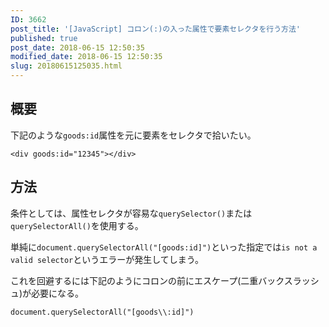 ```yaml
---
ID: 3662
post_title: '[JavaScript] コロン(:)の入った属性で要素セレクタを行う方法'
published: true
post_date: 2018-06-15 12:50:35
modified_date: 2018-06-15 12:50:35
slug: 20180615125035.html
---
```

<h2>概要</h2>
<p>下記のような<code>goods:id</code>属性を元に要素をセレクタで拾いたい。</p>
<pre><code class="language-html">&lt;div goods:id="12345"&gt;&lt;/div&gt;
</code></pre>
<h2>方法</h2>
<p>条件としては、属性セレクタが容易な<code>querySelector()</code>または<code>querySelectorAll()</code>を使用する。</p>
<p>単純に<code>document.querySelectorAll("[goods:id]")</code>といった指定では<code>is not a valid selector</code>というエラーが発生してしまう。</p>
<p>これを回避するには下記のようにコロンの前にエスケープ(二重バックスラッシュ)が必要になる。</p>
<pre><code class="language-js">document.querySelectorAll("[goods\\:id]")
</code></pre>